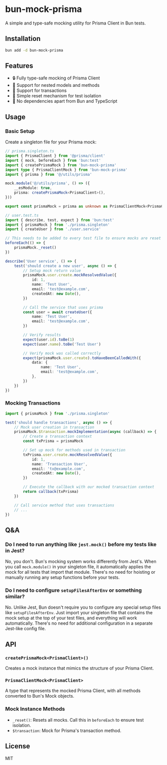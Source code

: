 # bun-mock-prisma

A simple and type-safe mocking utility for Prisma Client in Bun tests.

## Installation

```bash
bun add -d bun-mock-prisma
```

## Features

-   🔒 Fully type-safe mocking of Prisma Client
-   🔄 Support for nested models and methods
-   💼 Support for transactions
-   🧹 Simple reset mechanism for test isolation
-   🚀 No dependencies apart from Bun and TypeScript

## Usage

### Basic Setup

Create a singleton file for your Prisma mock:

```typescript
// prisma.singleton.ts
import { PrismaClient } from '@prisma/client'
import { mock, beforeEach } from 'bun:test'
import { createPrismaMock } from 'bun-mock-prisma'
import type { PrismaClientMock } from 'bun-mock-prisma'
import { prisma } from '@/utils/prisma'

mock.module('@/utils/prisma', () => ({
    __esModule: true,
    prisma: createPrismaMock<PrismaClient>(),
}))

export const prismaMock = prisma as unknown as PrismaClientMock<PrismaClient>
```

```typescript
// user.test.ts
import { describe, test, expect } from 'bun:test'
import { prismaMock } from './prisma.singleton'
import { createUser } from './user.service'

// This needs to be added to every test file to ensure mocks are reset before each test (bun related)
beforeEach(() => {
    prismaMock._reset()
})

describe('User service', () => {
    test('should create a new user', async () => {
        // Setup mock return value
        prismaMock.user.create.mockResolvedValue({
            id: 1,
            name: 'Test User',
            email: 'test@example.com',
            createdAt: new Date(),
        })

        // Call the service that uses prisma
        const user = await createUser({
            name: 'Test User',
            email: 'test@example.com',
        })

        // Verify results
        expect(user.id).toBe(1)
        expect(user.name).toBe('Test User')

        // Verify mock was called correctly
        expect(prismaMock.user.create).toHaveBeenCalledWith({
            data: {
                name: 'Test User',
                email: 'test@example.com',
            },
        })
    })
})
```

### Mocking Transactions

```typescript
import { prismaMock } from './prisma.singleton'

test('should handle transactions', async () => {
    // Mock user creation in transaction
    prismaMock.$transaction.mockImplementation(async (callback) => {
        // Create a transaction context
        const txPrisma = prismaMock

        // Set up mock for methods used in transaction
        txPrisma.user.create.mockResolvedValue({
            id: 1,
            name: 'Transaction User',
            email: 'tx@example.com',
            createdAt: new Date(),
        })

        // Execute the callback with our mocked transaction context
        return callback(txPrisma)
    })

    // Call service method that uses transactions
    // ...
})
```

## Q&A

### Do I need to run anything like `jest.mock()` before my tests like in Jest?

No, you don't. Bun's mocking system works differently from Jest's. When you call `mock.module()` in your singleton file, it automatically applies the mock for all tests that import that module. There's no need for hoisting or manually running any setup functions before your tests.

### Do I need to configure `setupFilesAfterEnv` or something similar?

No. Unlike Jest, Bun doesn't require you to configure any special setup files like `setupFilesAfterEnv`. Just import your singleton file that contains the mock setup at the top of your test files, and everything will work automatically. There's no need for additional configuration in a separate Jest-like config file.

## API

### `createPrismaMock<PrismaClient>()`

Creates a mock instance that mimics the structure of your Prisma Client.

### `PrismaClientMock<PrismaClient>`

A type that represents the mocked Prisma Client, with all methods converted to Bun's Mock objects.

### Mock Instance Methods

-   `_reset()`: Resets all mocks. Call this in `beforeEach` to ensure test isolation.
-   `$transaction`: Mock for Prisma's transaction method.

## License

MIT
